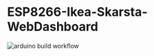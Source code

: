 # ESP8266-Ikea-Skarsta-WebDashboard
![arduino build workflow](github.com/flosommerfeld/ESP8266-Ikea-Skarsta-WebDashboard/actions/workflows/build-arduino-sketches.yml/badge.svg)
